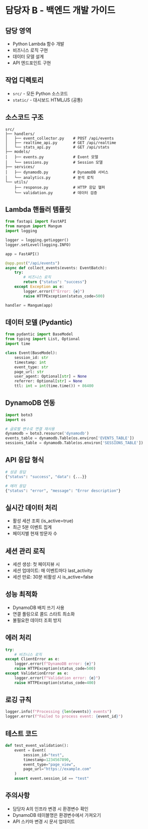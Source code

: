 # 담당자 B - 백엔드 개발 가이드

## 담당 영역
- Python Lambda 함수 개발
- 비즈니스 로직 구현
- 데이터 모델 설계
- API 엔드포인트 구현

## 작업 디렉토리
- `src/` - 모든 Python 소스코드
- `static/` - 대시보드 HTML/JS (공통)

## 소스코드 구조
```
src/
├── handlers/
│   ├── event_collector.py    # POST /api/events
│   ├── realtime_api.py       # GET /api/realtime
│   └── stats_api.py          # GET /api/stats
├── models/
│   ├── events.py             # Event 모델
│   └── sessions.py           # Session 모델
├── services/
│   ├── dynamodb.py           # DynamoDB 서비스
│   └── analytics.py          # 분석 로직
└── utils/
    ├── response.py           # HTTP 응답 헬퍼
    └── validation.py         # 데이터 검증
```

## Lambda 핸들러 템플릿
```python
from fastapi import FastAPI
from mangum import Mangum
import logging

logger = logging.getLogger()
logger.setLevel(logging.INFO)

app = FastAPI()

@app.post("/api/events")
async def collect_events(events: EventBatch):
    try:
        # 비즈니스 로직
        return {"status": "success"}
    except Exception as e:
        logger.error(f"Error: {e}")
        raise HTTPException(status_code=500)

handler = Mangum(app)
```

## 데이터 모델 (Pydantic)
```python
from pydantic import BaseModel
from typing import List, Optional
import time

class Event(BaseModel):
    session_id: str
    timestamp: int
    event_type: str
    page_url: str
    user_agent: Optional[str] = None
    referrer: Optional[str] = None
    ttl: int = int(time.time()) + 86400
```

## DynamoDB 연동
```python
import boto3
import os

# 글로벌 변수로 연결 재사용
dynamodb = boto3.resource('dynamodb')
events_table = dynamodb.Table(os.environ['EVENTS_TABLE'])
sessions_table = dynamodb.Table(os.environ['SESSIONS_TABLE'])
```

## API 응답 형식
```python
# 성공 응답
{"status": "success", "data": {...}}

# 에러 응답
{"status": "error", "message": "Error description"}
```

## 실시간 데이터 처리
- 활성 세션 조회 (is_active=true)
- 최근 5분 이벤트 집계
- 페이지별 현재 방문자 수

## 세션 관리 로직
- 세션 생성: 첫 페이지뷰 시
- 세션 업데이트: 매 이벤트마다 last_activity
- 세션 만료: 30분 비활성 시 is_active=false

## 성능 최적화
- DynamoDB 배치 쓰기 사용
- 연결 풀링으로 콜드 스타트 최소화
- 불필요한 데이터 조회 방지

## 에러 처리
```python
try:
    # 비즈니스 로직
except ClientError as e:
    logger.error(f"DynamoDB error: {e}")
    raise HTTPException(status_code=500)
except ValidationError as e:
    logger.error(f"Validation error: {e}")
    raise HTTPException(status_code=400)
```

## 로깅 규칙
```python
logger.info(f"Processing {len(events)} events")
logger.error(f"Failed to process event: {event_id}")
```

## 테스트 코드
```python
def test_event_validation():
    event = Event(
        session_id="test",
        timestamp=1234567890,
        event_type="page_view",
        page_url="https://example.com"
    )
    assert event.session_id == "test"
```

## 주의사항
- 담당자 A의 인프라 변경 시 환경변수 확인
- DynamoDB 테이블명은 환경변수에서 가져오기
- API 스키마 변경 시 문서 업데이트